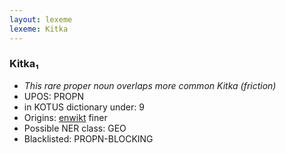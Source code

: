 ```yaml
---
layout: lexeme
lexeme: Kitka
---
```


###  Kitka₁

* _This rare proper noun overlaps more common *Kitka* (friction)_
* UPOS:  PROPN
* in KOTUS dictionary under:  9
* Origins: [enwikt](https://en.wiktionary.org/wiki/Kitka) finer 
* Possible NER class:  GEO
* Blacklisted:  PROPN-BLOCKING

